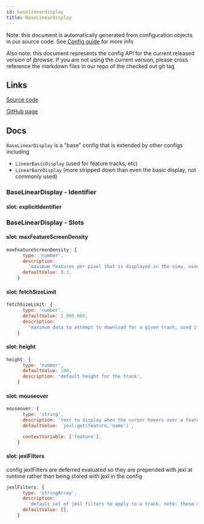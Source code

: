 ```yaml
---
id: baselineardisplay
title: BaseLinearDisplay
---
```


Note: this document is automatically generated from configuration objects in our
source code. See [Config guide](/docs/config_guide) for more info

Also note: this document represents the config API for the current released
version of jbrowse. If you are not using the current version, please cross
reference the markdown files in our repo of the checked out git tag

## Links

[Source code](https://github.com/GMOD/jbrowse-components/blob/main/plugins/linear-genome-view/src/BaseLinearDisplay/models/configSchema.ts)

[GitHub page](https://github.com/GMOD/jbrowse-components/tree/main/website/docs/config/BaseLinearDisplay.md)

## Docs

`BaseLinearDisplay` is a "base" config that is extended by other configs
including

- `LinearBasicDisplay` (used for feature tracks, etc)
- `LinearBareDisplay` (more stripped down than even the basic display, not
  commonly used)

### BaseLinearDisplay - Identifier

#### slot: explicitIdentifier

### BaseLinearDisplay - Slots

#### slot: maxFeatureScreenDensity

```js
maxFeatureScreenDensity: {
      type: 'number',
      description:
        'maximum features per pixel that is displayed in the view, used if byte size estimates not available',
      defaultValue: 0.3,
    }
```

#### slot: fetchSizeLimit

```js
fetchSizeLimit: {
      type: 'number',
      defaultValue: 1_000_000,
      description:
        "maximum data to attempt to download for a given track, used if adapter doesn't specify one",
    }
```

#### slot: height

```js
height: {
      type: 'number',
      defaultValue: 100,
      description: 'default height for the track',
    }
```

#### slot: mouseover

```js
mouseover: {
      type: 'string',
      description: 'text to display when the cursor hovers over a feature',
      defaultValue: `jexl:get(feature,'name')`,

      contextVariable: ['feature'],
    }
```

#### slot: jexlFilters

config jexlFilters are deferred evaluated so they are prepended with jexl at
runtime rather than being stored with jexl in the config

```js
jexlFilters: {
      type: 'stringArray',
      description:
        'default set of jexl filters to apply to a track. note: these do not use the jexl prefix because they have a deferred evaluation system',
      defaultValue: [],
    }
```
